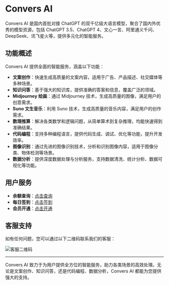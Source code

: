 # Convers AI

Convers AI 是国内首批对接 ChatGPT 的双千亿级大语言模型，聚合了国内外优秀的模型资源，包括 ChatGPT 3.5、ChatGPT 4、文心一言、阿里通义千问、DeepSeek、讯飞星火等，提供多元化的智能服务。


## 功能概述

Convers AI 提供全面的智能服务，涵盖以下功能：
- **文案创作**：快速生成高质量的文案内容，适用于广告、产品描述、社交媒体等多种场景。
- **知识问答**：基于强大的知识库，提供准确的答案和信息，覆盖广泛的领域。
- **Midjourney 绘画**：通过 Midjourney 技术，生成高质量的图像，满足用户的创意需求。
- **Suno 文生音乐**：利用 Suno 技术，生成高质量的音乐内容，满足用户的创作需求。
- **数理推算**：解决各类数学和逻辑问题，从简单算术到复杂推理，均能快速得到准确结果。
- **代码编程**：支持多种编程语言，提供代码生成、调试、优化等功能，提升开发效率。
- **图像识别**：通过先进的图像识别技术，分析和识别图像内容，适用于图像分类、物体检测等场景。
- **数据分析**：提供深度数据处理与分析服务，支持数据清洗、统计分析、数据可视化等功能。


## 用户服务

- **余额查询**：[点击查询](https://cx.yjie.fun/)
- **每日签到**：[点击签到](https://youx.yjie.fun/1/)
- **会员开通**：[点击开通](https://youx.yjie.fun/4/5/)

## 客服支持

如有任何问题，您可以通过以下二维码联系我们的客服：

![客服二维码](https://fs-im-kefu.7moor-fs1.com/ly/4d2c3f00-7d4c-11e5-af15-41bf63ae4ea0/1722693485465/1.png)

---

Convers AI 致力于为用户提供全方位的智能服务，助力各类场景的高效处理。无论是文案创作、知识问答，还是代码编程、数据分析，Convers AI 都能为您提供强大的支持。
